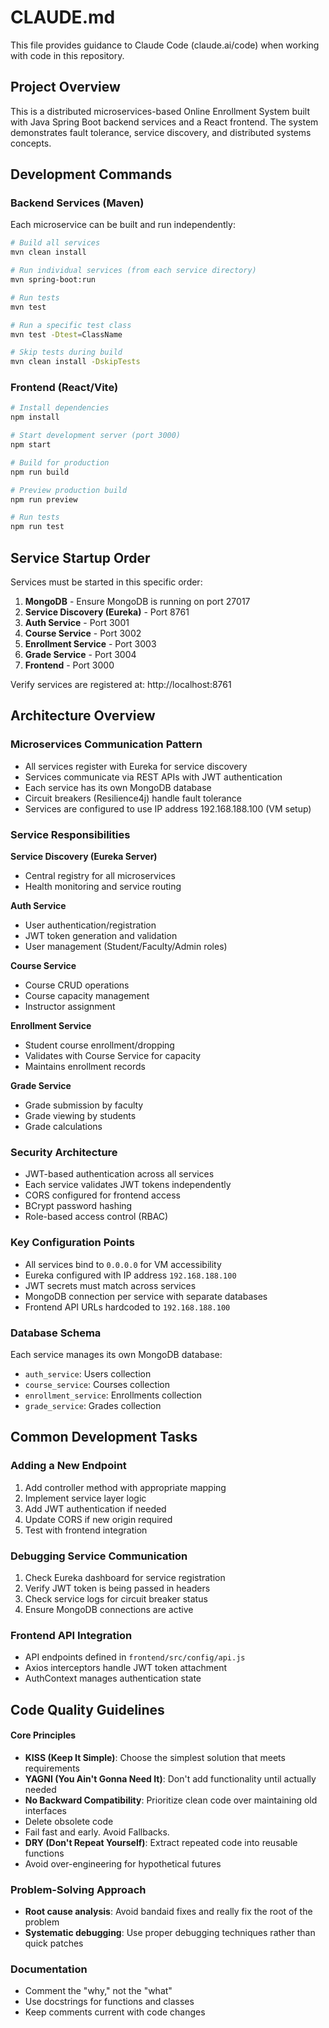 # CLAUDE.md

This file provides guidance to Claude Code (claude.ai/code) when working with code in this repository.

## Project Overview

This is a distributed microservices-based Online Enrollment System built with Java Spring Boot backend services and a React frontend. The system demonstrates fault tolerance, service discovery, and distributed systems concepts.

## Development Commands

### Backend Services (Maven)

Each microservice can be built and run independently:

```bash
# Build all services
mvn clean install

# Run individual services (from each service directory)
mvn spring-boot:run

# Run tests
mvn test

# Run a specific test class
mvn test -Dtest=ClassName

# Skip tests during build
mvn clean install -DskipTests
```

### Frontend (React/Vite)

```bash
# Install dependencies
npm install

# Start development server (port 3000)
npm start

# Build for production
npm run build

# Preview production build
npm run preview

# Run tests
npm run test
```

## Service Startup Order

Services must be started in this specific order:

1. **MongoDB** - Ensure MongoDB is running on port 27017
2. **Service Discovery (Eureka)** - Port 8761
3. **Auth Service** - Port 3001
4. **Course Service** - Port 3002
5. **Enrollment Service** - Port 3003
6. **Grade Service** - Port 3004
7. **Frontend** - Port 3000

Verify services are registered at: http://localhost:8761

## Architecture Overview

### Microservices Communication Pattern

- All services register with Eureka for service discovery
- Services communicate via REST APIs with JWT authentication
- Each service has its own MongoDB database
- Circuit breakers (Resilience4j) handle fault tolerance
- Services are configured to use IP address 192.168.188.100 (VM setup)

### Service Responsibilities

**Service Discovery (Eureka Server)**
- Central registry for all microservices
- Health monitoring and service routing

**Auth Service**
- User authentication/registration
- JWT token generation and validation
- User management (Student/Faculty/Admin roles)

**Course Service**
- Course CRUD operations
- Course capacity management
- Instructor assignment

**Enrollment Service**
- Student course enrollment/dropping
- Validates with Course Service for capacity
- Maintains enrollment records

**Grade Service**
- Grade submission by faculty
- Grade viewing by students
- Grade calculations

### Security Architecture

- JWT-based authentication across all services
- Each service validates JWT tokens independently
- CORS configured for frontend access
- BCrypt password hashing
- Role-based access control (RBAC)

### Key Configuration Points

- All services bind to `0.0.0.0` for VM accessibility
- Eureka configured with IP address `192.168.188.100`
- JWT secrets must match across services
- MongoDB connection per service with separate databases
- Frontend API URLs hardcoded to `192.168.188.100`

### Database Schema

Each service manages its own MongoDB database:
- `auth_service`: Users collection
- `course_service`: Courses collection
- `enrollment_service`: Enrollments collection
- `grade_service`: Grades collection

## Common Development Tasks

### Adding a New Endpoint

1. Add controller method with appropriate mapping
2. Implement service layer logic
3. Add JWT authentication if needed
4. Update CORS if new origin required
5. Test with frontend integration

### Debugging Service Communication

1. Check Eureka dashboard for service registration
2. Verify JWT token is being passed in headers
3. Check service logs for circuit breaker status
4. Ensure MongoDB connections are active

### Frontend API Integration

- API endpoints defined in `frontend/src/config/api.js`
- Axios interceptors handle JWT token attachment
- AuthContext manages authentication state

## Code Quality Guidelines

#### Core Principles
- **KISS (Keep It Simple)**: Choose the simplest solution that meets requirements
- **YAGNI (You Ain't Gonna Need It)**: Don't add functionality until actually needed
- **No Backward Compatibility**: Prioritize clean code over maintaining old interfaces
- Delete obsolete code
- Fail fast and early. Avoid Fallbacks.
- **DRY (Don't Repeat Yourself)**: Extract repeated code into reusable functions
- Avoid over-engineering for hypothetical futures

### Problem-Solving Approach
- **Root cause analysis**: Avoid bandaid fixes and really fix the root of the problem
- **Systematic debugging**: Use proper debugging techniques rather than quick patches

### Documentation
- Comment the "why," not the "what"
- Use docstrings for functions and classes
- Keep comments current with code changes